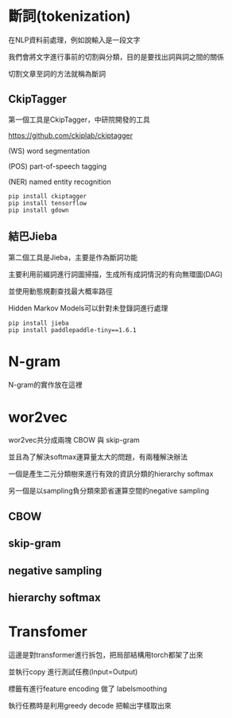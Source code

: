 # 斷詞(tokenization)
在NLP資料前處理，例如說輸入是一段文字

我們會將文字進行事前的切割與分類，目的是要找出詞與詞之間的關係

切割文章至詞的方法就稱為斷詞


## CkipTagger

第一個工具是CkipTagger，中研院開發的工具

https://github.com/ckiplab/ckiptagger

(WS) word segmentation

(POS) part-of-speech tagging

(NER) named entity recognition

```
pip install ckiptagger
pip install tensorflow
pip install gdown
```

## 結巴Jieba

第二個工具是Jieba，主要是作為斷詞功能

主要利用前綴詞進行詞圖掃描，生成所有成詞情況的有向無環圖(DAG)

並使用動態規劃查找最大概率路徑

Hidden Markov Models可以針對未登錄詞進行處理

```
pip install jieba
pip install paddlepaddle-tiny==1.6.1
```

# N-gram
N-gram的實作放在這裡

# wor2vec
wor2vec共分成兩塊 CBOW 與 skip-gram

並且為了解決softmax運算量太大的問題，有兩種解決辦法

一個是產生二元分類樹來進行有效的資訊分類的hierarchy softmax

另一個是以sampling負分類來節省運算空間的negative sampling
## CBOW

## skip-gram

## negative sampling

## hierarchy softmax

# Transfomer
這邊是對transformer進行拆包，把局部結構用torch都架了出來

並執行copy 進行測試任務(Input=Output)

標籤有進行feature encoding 做了 labelsmoothing

執行任務時是利用greedy decode 把輸出字樣取出來
